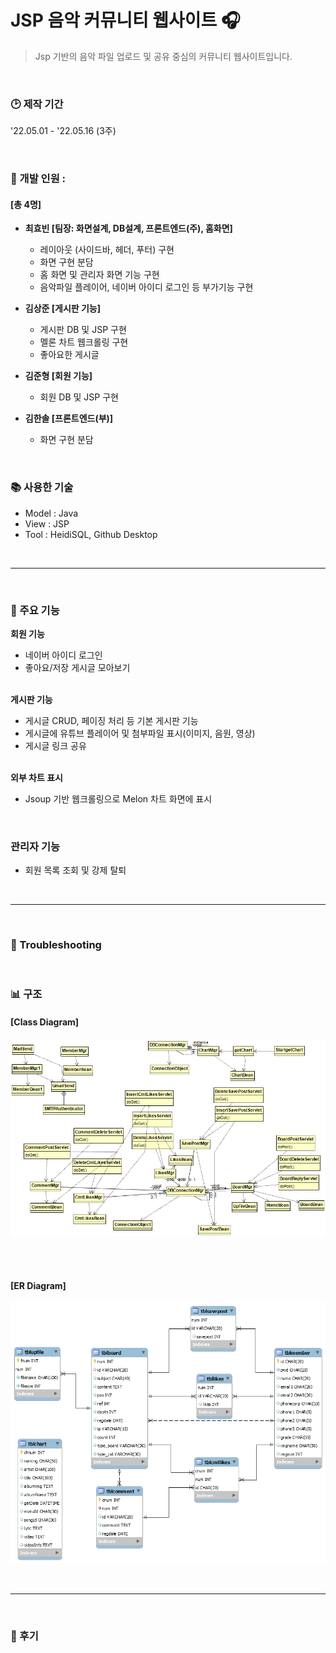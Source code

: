# JSP 음악 커뮤니티 웹사이트 :headphones:  
>Jsp 기반의 음악 파일 업로드 및 공유 중심의 커뮤니티 웹사이트입니다.  

&nbsp;  
### :clock2: 제작 기간
'22.05.01 - '22.05.16 (3주)  

&nbsp;  
### :construction_worker: 개발 인원 : 
#### [총 4명]
  - **최효빈 [팀장: 화면설계, DB설계, 프론트엔드(주), 홈화면]**   
    - 레이아웃 (사이드바, 헤더, 푸터) 구현
    - 화면 구현 분담
    - 홈 화면 및 관리자 화면 기능 구현
    - 음악파일 플레이어, 네이버 아이디 로그인 등 부가기능 구현
    
  - **김상준 [게시판 기능]**   
    - 게시판 DB 및 JSP 구현
    - 멜론 차트 웹크롤링 구현
    - 좋아요한 게시글
    
  - **김준형 [회원 기능]**   
    - 회원 DB 및 JSP 구현
    
  - **김한솔 [프론트엔드(부)]**   
    - 화면 구현 분담


&nbsp;  
### :books: 사용한 기술 
- Model : Java
- View : JSP
- Tool : HeidiSQL, Github Desktop


&nbsp;  
___


&nbsp;  
### :wrench: 주요 기능
**회원 기능**    
- 네이버 아이디 로그인
- 좋아요/저장 게시글 모아보기
 
 &nbsp;  
**게시판 기능**     
- 게시글 CRUD, 페이징 처리 등 기본 게시판 기능
- 게시글에 유튜브 플레이어 및 첨부파일 표시(이미지, 음원, 영상)
- 게시글 링크 공유

&nbsp;  
**외부 차트 표시**    
- Jsoup 기반 웹크롤링으로 Melon 차트 화면에 표시

&nbsp;  
### 관리자 기능
- 회원 목록 조회 및 강제 탈퇴


&nbsp;  
___

&nbsp;  
### :hammer: Troubleshooting
   


&nbsp;   
### :bar_chart: 구조
#### [Class Diagram]
<img src = "https://github.com/AtomicLiquors/jsp-music-website/blob/main/Class Diagram.png" style= "width: 60vw;">

&nbsp;  
&nbsp;  
#### [ER Diagram]
<img src = "https://github.com/AtomicLiquors/jsp-music-website/blob/main/ERDiagram.png" style= "width: 60vw;">



&nbsp;  
___

&nbsp;   
### :memo: 후기
